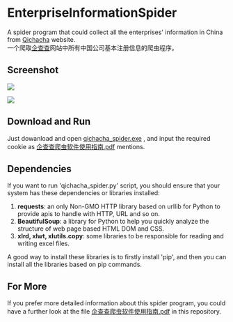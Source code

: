 # EnterpriseInformationSpider
A spider program that could collect all the enterprises' information in China from [Qichacha](http://www.qichacha.com/) website.<br>
一个爬取[企查查](http://www.qichacha.com/)网站中所有中国公司基本注册信息的爬虫程序。

## Screenshot
![](http://yaochenkun.cn/wordpress/wp-content/uploads/2017/01/33123.png)

![](http://yaochenkun.cn/wordpress/wp-content/uploads/2017/01/12.png)

## Download and Run
Just dowanload and open [qichacha_spider.exe](https://github.com/yaochenkun/EnterpriseInformationSpider/blob/master/qichacha_spider.exe) , and input the required cookie as [企查查爬虫软件使用指南.pdf](https://github.com/yaochenkun/EnterpriseInformationSpider/blob/master/企查查爬虫软件使用指南.pdf) mentions.

## Dependencies
If you want to run 'qichacha_spider.py' script, you should ensure that your system has these dependencies or libraries installed:

1. __requests__: an only Non-GMO HTTP library based on urllib for Python to provide apis to handle with HTTP, URL and so on.
2. __BeautifulSoup__: a library for Python to help you quickly analyze the structure of web page based HTML DOM and CSS.
3. __xlrd, xlwt, xlutils.copy__: some libraries to be responsible for reading and writing excel files.

A good way to install these libraries is to firstly install 'pip', and then you can install all the libraries based on pip commands.

## For More
If you prefer more detailed information about this spider program, you could have a further look at the file [企查查爬虫软件使用指南.pdf](https://github.com/yaochenkun/EnterpriseInformationSpider/blob/master/企查查爬虫软件使用指南.pdf) in this repository.
